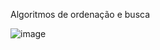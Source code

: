 Algoritmos de ordenação e busca

![image](https://github.com/user-attachments/assets/777591d2-f75f-48ac-a780-2c4d9e4db311)
